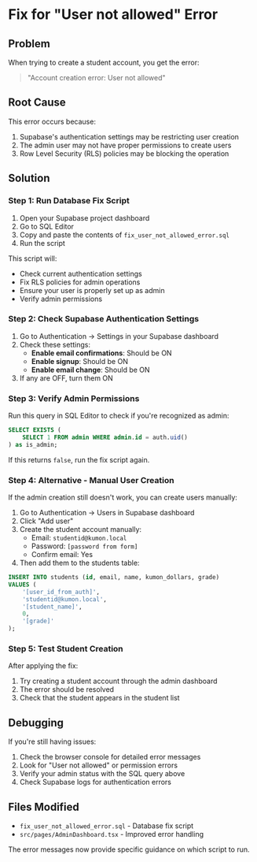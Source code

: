 # Fix for "User not allowed" Error

## Problem
When trying to create a student account, you get the error:
> "Account creation error: User not allowed"

## Root Cause
This error occurs because:
1. Supabase's authentication settings may be restricting user creation
2. The admin user may not have proper permissions to create users
3. Row Level Security (RLS) policies may be blocking the operation

## Solution

### Step 1: Run Database Fix Script
1. Open your Supabase project dashboard
2. Go to SQL Editor
3. Copy and paste the contents of `fix_user_not_allowed_error.sql`
4. Run the script

This script will:
- Check current authentication settings
- Fix RLS policies for admin operations
- Ensure your user is properly set up as admin
- Verify admin permissions

### Step 2: Check Supabase Authentication Settings
1. Go to Authentication → Settings in your Supabase dashboard
2. Check these settings:
   - **Enable email confirmations**: Should be ON
   - **Enable signup**: Should be ON
   - **Enable email change**: Should be ON
3. If any are OFF, turn them ON

### Step 3: Verify Admin Permissions
Run this query in SQL Editor to check if you're recognized as admin:
```sql
SELECT EXISTS (
    SELECT 1 FROM admin WHERE admin.id = auth.uid()
) as is_admin;
```

If this returns `false`, run the fix script again.

### Step 4: Alternative - Manual User Creation
If the admin creation still doesn't work, you can create users manually:

1. Go to Authentication → Users in Supabase dashboard
2. Click "Add user"
3. Create the student account manually:
   - Email: `studentid@kumon.local`
   - Password: `[password from form]`
   - Confirm email: Yes
4. Then add them to the students table:
```sql
INSERT INTO students (id, email, name, kumon_dollars, grade)
VALUES (
    '[user_id_from_auth]',
    'studentid@kumon.local',
    '[student_name]',
    0,
    '[grade]'
);
```

### Step 5: Test Student Creation
After applying the fix:
1. Try creating a student account through the admin dashboard
2. The error should be resolved
3. Check that the student appears in the student list

## Debugging
If you're still having issues:
1. Check the browser console for detailed error messages
2. Look for "User not allowed" or permission errors
3. Verify your admin status with the SQL query above
4. Check Supabase logs for authentication errors

## Files Modified
- `fix_user_not_allowed_error.sql` - Database fix script
- `src/pages/AdminDashboard.tsx` - Improved error handling

The error messages now provide specific guidance on which script to run.
